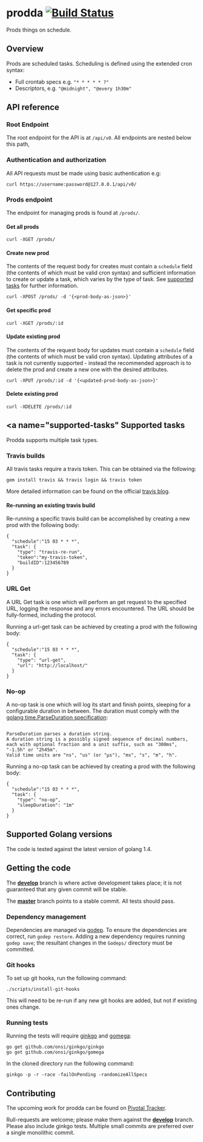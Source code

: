 # prodda [![Build Status](https://travis-ci.org/mfine30/prodda.svg?branch=master)](https://travis-ci.org/mfine30/prodda)

Prods things on schedule.

## Overview

Prods are scheduled tasks. Scheduling is defined using the extended cron syntax:

- Full crontab specs e.g. `"* * * * * ?"`
- Descriptors, e.g. `"@midnight", "@every 1h30m"`

## API reference

### Root Endpoint

The root endpoint for the API is at `/api/v0`. All endpoints are nested below this path,

### Authentication and authorization

All API requests must be made using basic authentication e.g:

`curl https://username:password@127.0.0.1/api/v0/`

### Prods endpoint

The endpoint for managing prods is found at `/prods/`.

#### Get all prods

```
curl -XGET /prods/
```

#### Create new prod

The contents of the request body for creates must contain a `schedule` field (the contents of which must be valid cron syntax) and sufficient information to create or update a task, which varies by the type of task. See [supported tasks](#supported-tasks) for further information.

```
curl -XPOST /prods/ -d '{<prod-body-as-json>}'
```

#### Get specific prod

```
curl -XGET /prods/:id
```

#### Update existing prod

The contents of the request body for updates must contain a `schedule` field (the contents of which must be valid cron syntax). Updating attributes of a task is not currently supported - instead the recommended approach is to delete the prod and create a new one with the desired attributes.

```
curl -XPUT /prods/:id -d '{<updated-prod-body-as-json>}'
```

#### Delete existing prod

```
curl -XDELETE /prods/:id
```

## <a name="supported-tasks"</a> Supported tasks

Prodda supports multiple task types.

### Travis builds

All travis tasks require a travis token. This can be obtained via the following:

```
gem install travis && travis login && travis token
```

More detailed information can be found on the official [travis blog](http://blog.travis-ci.com/2013-01-28-token-token-token/).

#### Re-running an existing travis build

Re-running a specific travis build can be accomplished by creating a new prod with the following body:

```
{
  "schedule":"15 03 * * *",
  "task": {
    "type": "travis-re-run",
    "token":"my-travis-token",
    "buildID":123456789
  }
}

```

### URL Get

A URL Get task is one which will perform an get request to the specified URL, logging the response and any errors encountered. The URL should be fully-formed, including the protocol.

Running a url-get task can be achieved by creating a prod with the following body:

```
{
  "schedule":"15 03 * * *",
  "task": {
    "type": "url-get",
    "url": "http://localhost/"
  }
}
```

### No-op

A no-op task is one which will log its start and finish points, sleeping for a configurable duration in between. The duration must comply with the [golang time.ParseDuration specification](http://golang.org/pkg/time/#ParseDuration):

```

ParseDuration parses a duration string.
A duration string is a possibly signed sequence of decimal numbers,
each with optional fraction and a unit suffix, such as "300ms", "-1.5h" or "2h45m".
Valid time units are "ns", "us" (or "µs"), "ms", "s", "m", "h".

```

Running a no-op task can be achieved by creating a prod with the following body:

```
{
  "schedule":"15 03 * * *",
  "task": {
    "type": "no-op",
    "sleepDuration": "1m"
  }
}
```

## Supported Golang versions

The code is tested against the latest version of golang 1.4.

## Getting the code

The [**develop**](https://github.com/mfine30/prodda/tree/develop) branch is where active development takes place; it is not guaranteed that any given commit will be stable.

The [**master**](https://github.com/mfine30/prodda/tree/master) branch points to a stable commit. All tests should pass.

### Dependency management

Dependencies are managed via [godep](http://godoc.org/github.com/tools/godep). To ensure the dependencies are correct, run `godep restore`. Adding a new dependency requires running `godep save`; the resultant changes in the `Godeps/` directory must be committed.

### Git hooks

To set up git hooks, run the following command:

```
./scripts/install-git-hooks
```

This will need to be re-run if any new git hooks are added, but not if existing ones change.

### Running tests

Running the tests will require [ginkgo](http://onsi.github.io/ginkgo/) and [gomega](http://onsi.github.io/gomega/):

```
go get github.com/onsi/ginkgo/ginkgo
go get github.com/onsi/ginkgo/gomega
```

In the cloned directory run the following command:

```
ginkgo -p -r -race -failOnPending -randomizeAllSpecs
```

## Contributing

The upcoming work for prodda can be found on [Pivotal Tracker](https://www.pivotaltracker.com/n/projects/1272036).

Rull-requests are welcome; please make them against the [**develop**](https://github.com/mfine30/prodda/tree/develop) branch. Please also include ginkgo tests. Multiple small commits are preferred over a single monolithic commit.
